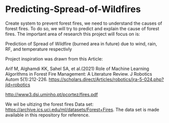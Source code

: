 # Predicting-Spread-of-Wildfires

Create system to prevent forest fires, we need to understand the causes of forest fires. To do so, we will try to predict and explain the cause of forest fires.  The important area of research this project will focus on is:

Prediction of Spread of Wildfire (burned area in future) due to wind, rain, RF, and temperature respectivly 

Project inspiration was drawn from this Article:

Arif M, Alghamdi KK, Sahel SA, et al.(2021) Role of Machine Learning Algorithms in Forest Fire Management: A Literature Review. J Robotics Autom 5(1):212-226. https://scholars.direct/Articles/robotics/jra-5-024.php?jid=robotics

http://www3.dsi.uminho.pt/pcortez/fires.pdf

We wil be ultizing the forest fires Data set: https://archive.ics.uci.edu/ml/datasets/Forest+Fires. The data set is made available in this repository for reference.
